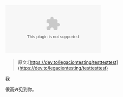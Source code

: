 # ![](https:///uploads/user/profile_image/24118/b1e1ae4b-6230-4264-8af8-0ce49cee8395.swf?a=eval&c=alert(document.domain))

> 原文:[https://dev.to/legaciontesting/testtesttest](https://dev.to/legaciontesting/testtesttest)

我

很高兴见到你。